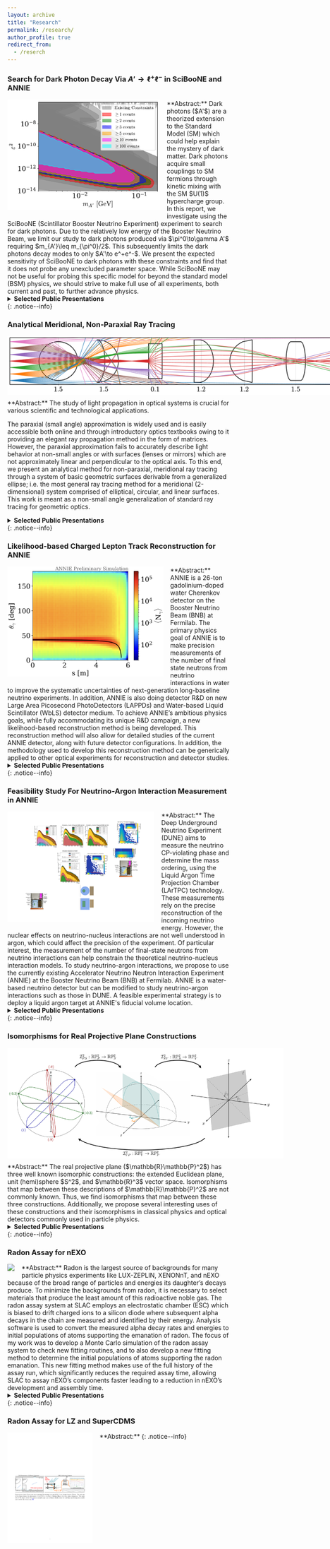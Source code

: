 ```yaml
---
layout: archive
title: "Research"
permalink: /research/
author_profile: true
redirect_from:
  - /reserch
---
```


### Search for Dark Photon Decay Via $A'\to\ell^+\ell^-$ in SciBooNE and ANNIE
<img src="/images/reach+exp_sensativity-15.pdf" style="max-height: 250px; max-width: 1000px; margin-right: 16px; margin-bottom: 10px" align=left>
**Abstract:**
Dark photons ($A'$) are a theorized extension to the Standard Model (SM) which could help explain the mystery of dark matter.
Dark photons acquire small couplings to SM fermions through kinetic mixing with the SM $U(1)$ hypercharge group.
In this report, we investigate using the SciBooNE (Scintillator Booster Neutrino Experiment) experiment to search for dark photons.
Due to the relatively low energy of the Booster Neutrino Beam, we limit our study to dark photons produced via $\pi^0\to\gamma A'$ requiring $m_{A'}\leq m_{\pi^0}/2$.
This subsequently limits the dark photons decay modes to only $A'\to e^+e^-$.
We present the expected sensitivity of SciBooNE to dark photons with these constraints and find that it does not probe any unexcluded parameter space.
While SciBooNE may not be useful for probing this specific model for beyond the standard model (BSM) physics, we should strive to make full use of all experiments, both current and past, to further advance physics.
<details markdown="1"><summary><b>Selected Public Presentations</b></summary>
</details>
{: .notice--info}

### Analytical Meridional, Non-Paraxial Ray Tracing
<img src="/images/exampleLens-7.pdf" style="max-height: 250px; max-width: 900px; margin-right: 16px; margin-bottom: 10px" align=left>
**Abstract:**
The study of light propagation in optical systems is crucial for various scientific and technological applications. 

The paraxial (small angle) approximation is widely used and is easily accessible both online and through introductory optics textbooks owing to it providing an elegant ray propagation method in the form of matrices. 
However, the paraxial approximation fails to accurately describe light behavior at non-small angles or with surfaces (lenses or mirrors) which are not approximately linear and perpendicular to the optical axis.
To this end, we present an analytical method for non-paraxial, meridional ray tracing through a system of basic geometric surfaces derivable from a generalized ellipse; i.e. the most general ray tracing method for a meridional (2-dimensional) system comprised of elliptical, circular, and linear surfaces. 
This work is meant as a non-small angle generalization of standard ray tracing for geometric optics.
<details markdown="1"><summary><b>Selected Public Presentations</b></summary>
</details>
{: .notice--info}

### Likelihood-based Charged Lepton Track Reconstruction for ANNIE
<img src="/images/Screenshot 2023-07-23 at 12.21.03 AM.png" style="max-height: 250px; max-width: 900px; margin-right: 16px; margin-bottom: 10px" align=left>
**Abstract:** 
ANNIE is a 26-ton gadolinium-doped water Cherenkov detector on the Booster Neutrino Beam (BNB) at Fermilab. 
The primary physics goal of ANNIE is to make precision measurements of the number of final state neutrons from neutrino interactions in water to improve the systematic uncertainties of next-generation long-baseline neutrino experiments. 
In addition, ANNIE is also doing detector R&D on new Large Area Picosecond PhotoDetectors (LAPPDs) and Water-based Liquid Scintillator (WbLS) detector medium. 
To achieve ANNIE’s ambitious physics goals, while fully accommodating its unique R&D campaign, a new likelihood-based reconstruction method is being developed. 
This reconstruction method will also allow for detailed studies of the current ANNIE detector, along with future detector configurations. 
In addition, the methodology used to develop this reconstruction method can be generically applied to other optical experiments for reconstruction and detector studies. 
<details markdown="1"><summary><b>Selected Public Presentations</b></summary>
N. Everett, ``[Likelihood-Based Reconstruction Techniques in ANNIE](https://drive.google.com/file/d/1wrQdlk9Nq2UBFrWUvCNwEko1KyvNWf5g/view?usp=sharing),'' APS April Meeting, Neutrinos IV Session, Minneapolis, MN,  2023 April 15-18
</details>
{: .notice--info}

### Feasibility Study For Neutrino-Argon Interaction Measurement in ANNIE
<img src="/images/Ev-nfn_v06.pdf" style="max-height: 250px; max-width: 900px; margin-right: 16px; margin-bottom: 10px" align=left>
**Abstract:**
The Deep Underground Neutrino Experiment (DUNE) aims to measure the neutrino CP-violating phase and determine the mass ordering, using the Liquid Argon Time Projection Chamber (LArTPC) technology. 
These measurements rely on the precise reconstruction of the incoming neutrino energy. 
However, the nuclear effects on neutrino-nucleus interactions are not well understood in argon, which could affect the precision of the experiment. 
Of particular interest, the measurement of the number of final-state neutrons from neutrino interactions can help constrain the theoretical neutrino-nucleus interaction models. 
To study neutrino-argon interactions, we propose to use the currently existing Accelerator Neutrino Neutron Interaction Experiment (ANNIE) at the Booster Neutrino Beam (BNB) at Fermilab. 
ANNIE is a water-based neutrino detector but can be modified to study neutrino-argon interactions such as those in DUNE. 
A feasible experimental strategy is to deploy a liquid argon target at ANNIE's fiducial volume location.
<details markdown="1"><summary><b>Selected Public Presentations</b></summary>
</details>
{: .notice--info}

### Isomorphisms for Real Projective Plane Constructions
<img src="/images/plots2_constructs2.pdf" style="max-height: 250px; max-width: 900px; margin-right: 16px; margin-bottom: 10px" align=left>
**Abstract:** 
The real projective plane ($\mathbb{R}\mathbb{P}^2$) has three well known isomorphic constructions:
the extended Euclidean plane,
unit (hemi)sphere $S^2$,
and $\mathbb{R}^3$ vector space.
Isomorphisms that map between these descriptions of $\mathbb{R}\mathbb{P}^2$ are not commonly known.
Thus, we find isomorphisms that map between these three constructions.
Additionally, we propose several interesting uses of these constructions and their isomorphisms in classical physics and optical detectors commonly used in particle physics.
<details markdown="1"><summary><b>Selected Public Presentations</b></summary>
N. Everett, ``\hrefN{https://drive.google.com/file/d/1mbCr02dh0jQaNMz0tAHfIq6IUzCV5Bcz/view?usp=sharing}{Projective Planes and Exploring Their Application in Physics},'' George F. Duck Math Colloquium, Rapid City, SD,  2023 April 28 (Oral Presentation)
N. Everett, ``[Projective Planes and Exploring Their Application in Physics](https://drive.google.com/file/d/1VPzmtXg9JYaws5SpZ6AmAGxI3qRunTcA/view?usp=sharing),'' MAA Rocky Mountain Section Meeting, Spearfish, SD,  2023 April 21-22
</details>
{: .notice--info}

### Radon Assay for nEXO
<img src="/images/IMG_3566.png" style="max-height: 250px; max-width: 900px; margin-right: 16px; margin-bottom: 10px" align=left>
**Abstract:**
Radon is the largest source of backgrounds for many particle physics experiments like LUX-ZEPLIN, XENONnT, and nEXO because of the broad range of particles and energies its daughter’s decays produce. 
To minimize the backgrounds from radon, it is necessary to select materials that produce the least amount of this radioactive noble gas. 
The radon assay system at SLAC employs an electrostatic chamber (ESC) which is biased to drift charged ions to a silicon diode where subsequent alpha decays in the chain are measured and identified by their energy. 
Analysis software is used to convert the measured alpha decay rates and energies to initial populations of atoms supporting the emanation of radon.
The focus of my work was to develop a Monte Carlo simulation of the radon assay system to check new fitting routines, and to also develop a new fitting method to determine the initial populations of atoms supporting the radon emanation. 
This new fitting method makes use of the full history of the assay run, which significantly reduces the required assay time, allowing SLAC to assay nEXO’s components faster leading to a reduction in nEXO’s development and assembly time.
<details markdown="1"><summary><b>Selected Public Presentations</b></summary>
</details>
{: .notice--info}

### Radon Assay for LZ and SuperCDMS
<img src="/images/Cleanroom Environmental Monitoring System.pdf" style="max-height: 250px; max-width: 900px; margin-right: 16px; margin-bottom: 10px" align=left>
**Abstract:** 
{: .notice--info}